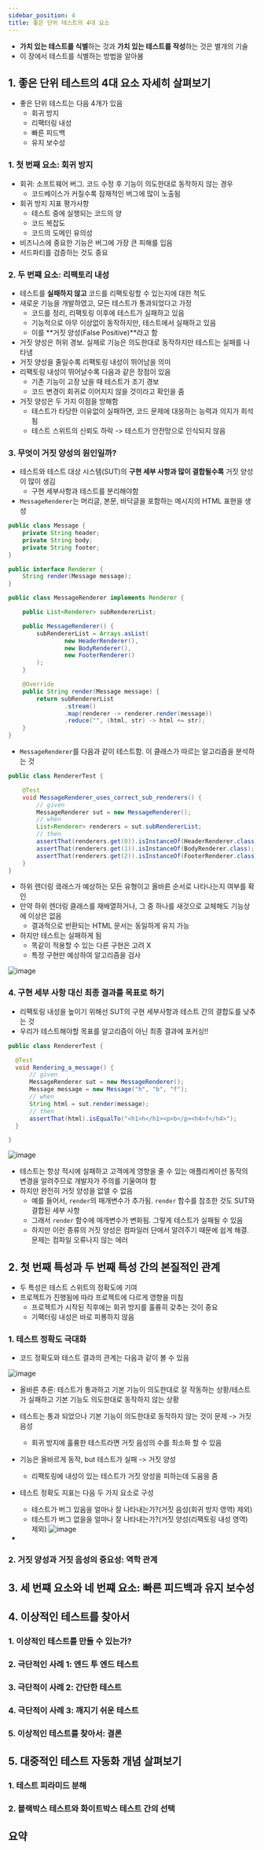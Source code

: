 ```yaml
---
sidebar_position: 4
title: 좋은 단위 테스트의 4대 요소
---
```


- **가치 있는 테스트를 식별**하는 것과 **가치 있는 테스트를 작성**하는 것은 별개의 기술
- 이 장에서 테스트를 식별하는 방법을 알아봄

## 1. 좋은 단위 테스트의 4대 요소 자세히 살펴보기

- 좋은 단위 테스트는 다음 4개가 있음
    - 회귀 방지
    - 리팩터링 내성
    - 빠른 피드백
    - 유지 보수성
### 1. 첫 번째 요소: 회귀 방지

- 회귀: 소프트웨어 버그. 코드 수정 후 기능이 의도한대로 동작하지 않는 경우
    - 코드베이스가 커질수록 잠재적인 버그에 많이 노출됨
- 회귀 방지 지표 평가사항
    - 테스트 중에 실행되는 코드의 양
    - 코드 복잡도
    - 코드의 도메인 유의성
- 비즈니스에 중요한 기능은 버그에 가장 큰 피해를 입음
- 서드파티를 검증하는 것도 중요

### 2. 두 번쨰 요소: 리팩토리 내성

- 테스트를 **실패하지 않고** 코드를 리팩토링할 수 있는지에 대한 척도
- 새로운 기능을 개발하였고, 모든 테스트가 통과되었다고 가정
    - 코드를 정리, 리팩토링 이후에 테스트가 실패하고 있음
    - 기능적으로 아무 이상없이 동작하지만, 테스트에서 실패하고 있음
    - 이를 **거짓 양성(False Positive)**라고 함
- 거짓 양성은 허위 경보. 실제로 기능은 의도한대로 동작하지만 테스트는 실패를 나타냄
- 거짓 양성을 줄일수록 리팩토링 내성이 뛰어남을 의미
- 리팩토링 내성이 뛰어날수록 다음과 같은 장점이 있음
    - 기존 기능이 고장 났을 때 테스트가 조기 경보
    - 코드 변경이 회귀로 이어지지 않을 것이라고 확인을 줌
- 거짓 양성은 두 가지 이점을 방해함
    - 테스트가 타당한 이유없이 실패하면, 코드 문제에 대응하는 능력과 의지가 희석됨
    - 테스트 스위트의 신뢰도 하락 -> 테스트가 안전망으로 인식되지 않음

### 3. 무엇이 거짓 양성의 원인일까?
- 테스트와 테스트 대상 시스템(SUT)의 **구현 세부 사항과 많이 결합될수록** 거짓 양성이 많이 생김
    - 구현 세부사항과 테스트를 분리해야함
- `MessageRenderer`는 머리글, 본문, 바닥글을 포함하는 메시지의 HTML 표현을 생성
```java
public class Message {
    private String header;
    private String body;
    private String footer;
}

public interface Renderer {
    String render(Message message);
}

public class MessageRenderer implements Renderer {

    public List<Renderer> subRendererList;

    public MessageRenderer() {
        subRendererList = Arrays.asList(
                new HeaderRenderer(),
                new BodyRenderer(),
                new FooterRenderer()
        );
    }

    @Override
    public String render(Message message) {
        return subRendererList
                .stream()
                .map(renderer -> renderer.render(message))
                .reduce("", (html, str) -> html += str);
    }
}
```
- `MessageRenderer`를 다음과 같이 테스트함. 이 클래스가 따르는 알고리즘을 분석하는 것
```java
public class RendererTest {

    @Test
    void MessageRenderer_uses_correct_sub_renderers() {
        // given
        MessageRenderer sut = new MessageRenderer();
        // when
        List<Renderer> renderers = sut.subRendererList;
        // then
        assertThat(renderers.get(0)).isInstanceOf(HeaderRenderer.class);
        assertThat(renderers.get(1)).isInstanceOf(BodyRenderer.class);
        assertThat(renderers.get(2)).isInstanceOf(FooterRenderer.class);
    }
}
```
- 하위 렌더링 킄래스가 예상하는 모든 유형이고 올바른 순서로 나타나는지 여부를 확인
- 만약 하위 렌더링 클래스를 재배열하거나, 그 중 하나를 새것으로 교체해도 기능상에 이상은 없음
    - 결과적으로 반환되는 HTML 문서는 동일하게 유지 가능
- 하지만 테스트는 실패하게 됨
    - 똑같이 적용할 수 있는 다른 구현은 고려 X
    - 특정 구현만 예상하여 알고리즘을 검사

![image](https://user-images.githubusercontent.com/4207192/170476997-a733b063-03d8-4533-9bd3-a8b9a10ae9d4.png)


### 4. 구현 세부 사항 대신 최종 결과를 목표로 하기

- 리팩토링 내성을 높이기 위해선 SUT의 구현 세부사항과 테스트 간의 결합도를 낮추는 것
- 우리가 테스트해야할 목표를 알고리즘이 아닌 최종 결과에 포커싱!!

```java
public class RendererTest {

  @Test
  void Rendering_a_message() {
      // given
      MessageRenderer sut = new MessageRenderer();
      Message message = new Message("h", "b", "f");
      // when
      String html = sut.render(message);
      // then
      assertThat(html).isEqualTo("<h1>h</h1><p>b</p><h4>f</h4>");
  }

}
```

![image](https://user-images.githubusercontent.com/4207192/170477504-743ebfe7-6054-4735-ab79-8cd53545cec4.png)

- 테스트는 항상 적시에 실패하고 고객에게 영향을 줄 수 있는 애플리케이션 동작의 변경을 알려주므로 개발자가 주의를 기울여야 함
- 하지만 완전히 거짓 양성을 없앨 수 없음
    - 예를 들어서, `render`의 매개변수가 추가됨. `render` 함수를 참조한 것도 SUT와 결합된 세부 사항
    - 그래서 `render` 함수에 매개변수가 변화됨. 그렇게 테스트가 실패될 수 있음
    - 하지만 이런 종류의 거짓 양성은 컴파일러 단에서 알려주기 때문에 쉽게 해결. 문제는 컴파일 오류나지 않는 에러

## 2. 첫 번째 특성과 두 번째 특성 간의 본질적인 관계

- 두 특성은 테스트 스위트의 정확도에 기여
- 프로젝트가 진행됨에 따라 프로젝트에 다르게 영향을 미침
    - 프로젝트가 시작된 직후에는 회귀 방지를 훌륭히 갖추는 것이 중요
    - 기팩터링 내성은 바로 피룡하지 않음

### 1. 테스트 정확도 극대화

- 코드 정확도와 테스트 결과의 관계는 다음과 같이 볼 수 있음

![image](https://user-images.githubusercontent.com/4207192/170814784-6948b140-560b-4f10-84e8-640c33d95b2f.png)

- 올바른 추론: 테스트가 통과하고 기본 기능이 의도한대로 잘 작동하는 상황/테스트가 실패하고 기본 기능도 의도한대로 동작하지 않는 상황
- 테스트는 통과 되었으나 기본 기능이 의도한대로 동작하지 않는 것이 문제 -> 거짓 음성
    - 회귀 방지에 훌륭한 테스트라면 거짓 음성의 수를 최소화 할 수 있음
- 기능은 올바르게 동작, but 테스트가 실패 -> 거짓 양성
    - 리팩토링에 내성이 있는 테스트가 거짓 양성을 피하는데 도움을 줌
- 테스트 정확도 지표는 다음 두 가지 요소로 구성
    - 테스트가 버그 있음을 얼마나 잘 나타내는가?(거짓 음성(회귀 방지 영역) 제외)
    - 테스트가 버그 없을을 얼마나 잘 나타내는가?(거짓 양성(리팩토링 내성 영역) 제외)
    ![image](https://user-images.githubusercontent.com/4207192/170815270-70a4be06-ff28-454d-9d97-e87effb5f353.png)

- 

### 2. 거짓 양성과 거짓 음성의 중요성: 역학 관계

## 3. 세 번쨰 요소와 네 번쨰 요소: 빠른 피드백과 유지 보수성

## 4. 이상적인 테스트를 찾아서

### 1. 이상적인 테스트를 만들 수 있는가?
### 2. 극단적인 사례 1: 엔드 투 엔드 테스트
### 3. 극단적이 사례 2: 간단한 테스트
### 4. 극단적이 사례 3: 깨지기 쉬운 테스트
### 5. 이상적인 테스트를 찾아서: 결론

## 5. 대중적인 테스트 자동화 개념 살펴보기

### 1. 테스트 피라미드 분해
### 2. 블랙박스 테스트와 화이트박스 테스트 간의 선택

## 요약